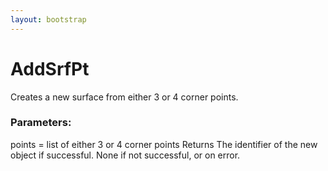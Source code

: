 ```yaml
---
layout: bootstrap
---
```


# AddSrfPt

Creates a new surface from either 3 or 4 corner points.
        

### Parameters:

  points = list of either 3 or 4 corner points
Returns
  The identifier of the new object if successful.
  None if not successful, or on error.
        


